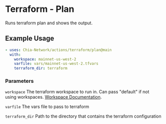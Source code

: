 # Terraform - Plan

Runs terraform plan and shows the output.

## Example Usage

```yaml
- uses: Chia-Network/actions/terraform/plan@main
  with:
    workspace: mainnet-us-west-2
    varfile: vars/mainnet-us-west-2.tfvars
    terraform_dir: terraform
```

### Parameters

`workspace` The terraform workspace to run in. Can pass "default" if not using workspaces. [Workspace Documentation](https://www.terraform.io/language/state/workspaces).

`varfile` The vars file to pass to terraform

`terraform_dir` Path to the directory that contains the terraform configuration
